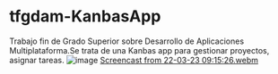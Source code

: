 # tfgdam-KanbasApp
Trabajo fin de Grado Superior sobre Desarrollo de Aplicaciones Multiplataforma.Se trata de una Kanbas app para gestionar proyectos, asignar tareas. 
![image](https://user-images.githubusercontent.com/94927052/226299728-fa96a9ce-35f5-4beb-bd6c-de25535c9af6.png)
[Screencast from 22-03-23 09:15:26.webm](https://user-images.githubusercontent.com/94927052/226840562-45681369-d780-42e3-a0f8-2bcbfc8d8cdc.webm)
